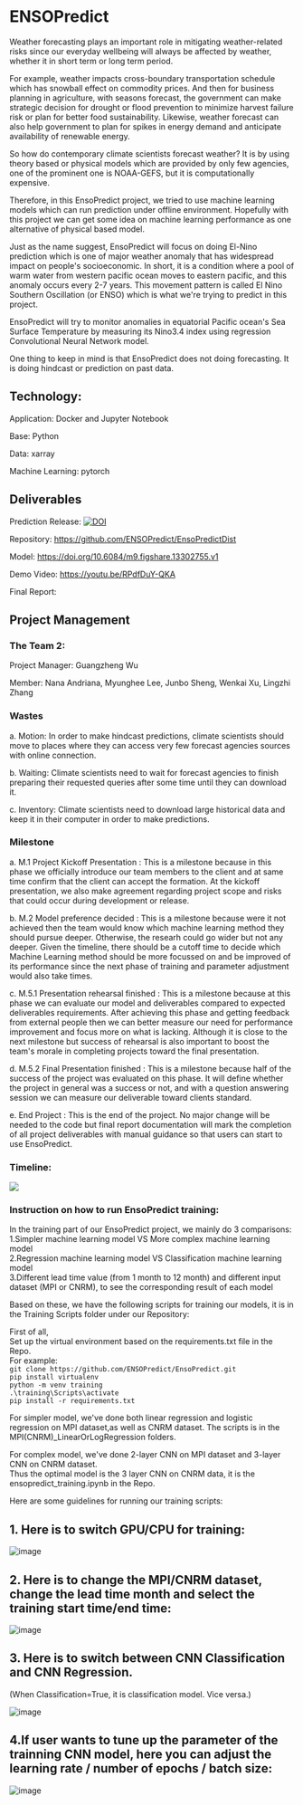 # ENSOPredict

Weather forecasting plays an important role in mitigating weather-related risks since our everyday wellbeing will always be affected by weather, whether it in short term or long term period. 

For example, weather impacts cross-boundary transportation schedule which has snowball effect on commodity prices. And then for business planning in agriculture, with seasons forecast, the government can make strategic decision for drought or flood prevention to minimize harvest failure risk or plan for better food sustainability. Likewise, weather forecast can also help government to plan for spikes in energy demand and anticipate availability of renewable energy.

So how do contemporary climate scientists forecast weather? It is by using theory based or physical models which are provided by only few agencies, one of the prominent one is NOAA-GEFS, but it is computationally expensive.

Therefore, in this EnsoPredict project, we tried to use machine learning models which can run prediction under offline environment. Hopefully with this project we can get some idea on machine learning performance as one alternative of physical based model. 

Just as the name suggest, EnsoPredict will focus on doing El-Nino prediction which is one of major weather anomaly that has widespread impact on people's socioeconomic. In short, it is a condition where a pool of warm water from western pacific ocean moves to eastern pacific, and this anomaly occurs every 2-7 years. This movement pattern is called El Nino Southern Oscillation (or ENSO) which is what we're trying to predict in this project.

EnsoPredict will try to monitor anomalies in equatorial Pacific ocean's Sea Surface Temperature by measuring its Nino3.4 index using regression Convolutional Neural Network model.

One thing to keep in mind is that EnsoPredict does not doing forecasting. It is doing hindcast or prediction on past data.


## Technology:

Application: Docker and Jupyter Notebook

Base: Python

Data: xarray

Machine Learning: pytorch


## Deliverables

Prediction Release:
[![DOI](https://zenodo.org/badge/DOI/10.5281/zenodo.4301060.svg)](https://doi.org/10.5281/zenodo.4301060)

Repository: https://github.com/ENSOPredict/EnsoPredictDist

Model: https://doi.org/10.6084/m9.figshare.13302755.v1

Demo Video: https://youtu.be/RPdfDuY-QKA

Final Report:


## Project Management

### The Team 2:

Project Manager: Guangzheng Wu

Member: Nana Andriana, Myunghee Lee, Junbo Sheng, Wenkai Xu, Lingzhi Zhang

### Wastes

a. Motion: In order to make hindcast predictions, climate scientists should move to places where they can access very few forecast agencies sources with online connection.

b. Waiting: Climate scientists need to wait for forecast agencies to finish preparing their requested queries after some time until they can download it.

c. Inventory: Climate scientists need to download large historical data and keep it in their computer in order to make predictions.


### Milestone

a. M.1 Project Kickoff Presentation : This is a milestone because in this phase we officially introduce our team members to the client and at same time confirm that the client can accept the formation.
At the kickoff presentation, we also make agreement regarding project scope and risks that could occur during development or release.

b. M.2 Model preference decided : This is a milestone because were it not achieved then the team would know which machine learning method they should pursue deeper. Otherwise, the researh could go wider but not any deeper. Given the timeline, there should be a cutoff time to decide which Machine Learning method should be more focussed on and be improved of its performance since the next phase of training and parameter adjustment would also take times.

c. M.5.1 Presentation rehearsal finished : This is a milestone because at this phase we can evaluate our model and deliverables compared to expected deliverables requirements. After achieving this phase and getting feedback from external people then we can better measure our need for performance improvement and focus more on what is lacking. Although it is close to the next milestone but success of rehearsal is also important to boost the team's morale in completing projects toward the final presentation.

d. M.5.2 Final Presentation finished : This is a milestone because half of the success of the project was evaluated on this phase. It will define whether the project in general was a success or not, and with a question answering session we can measure our deliverable toward clients standard.

e. End Project : This is the end of the project. No major change will be needed to the code but final report documentation will mark the completion of all project deliverables with manual guidance so that users can start to use EnsoPredict.


### Timeline:

<img src="gantt.jpg"/>


### Instruction on how to run EnsoPredict training:

In the training part of our EnsoPredict project, we mainly do 3 comparisons:  
1.Simpler machine learning model VS More complex machine learning model  
2.Regression machine learning model VS Classification machine learning model  
3.Different lead time value (from 1 month to 12 month) and different input dataset (MPI or CNRM), to see the corresponding result of each model  

Based on these, we have the following scripts for training our models, it is in the Training Scripts folder under our Repository:  

First of all,   
Set up the virtual environment based on the requirements.txt file in the Repo.  
For example:  
`git clone https://github.com/ENSOPredict/EnsoPredict.git`  
`pip install virtualenv`  
`python -m venv training`  
`.\training\Scripts\activate`   
`pip install -r requirements.txt`  

For simpler model, we've done both linear regression and logistic regression on MPI dataset,as well as CNRM dataset. The scripts is in the MPI(CNRM)_LinearOrLogRegression folders.  

For complex model, we've done 2-layer CNN on MPI dataset and 3-layer CNN on CNRM dataset.  
Thus the optimal model is the 3 layer CNN on CNRM data, it is the ensopredict_training.ipynb in the Repo.  

Here are some guidelines for running our training scripts:  

## 1. Here is to switch GPU/CPU for training:  

![image](https://github.com/ENSOPredict/EnsoPredict/blob/main/1.png)  



## 2. Here is to change the MPI/CNRM dataset, change the lead time month and select the training start time/end time:  

![image](https://github.com/ENSOPredict/EnsoPredict/blob/main/2.png)  

## 3. Here is to switch between CNN Classification and CNN Regression.  
(When Classification=True, it is classification model. Vice versa.)  

![image](https://github.com/ENSOPredict/EnsoPredict/blob/main/3.png)  



## 4.If user wants to tune up the parameter of the trainning CNN model, here you can adjust the learning rate / number of epochs / batch size:  

![image](https://github.com/ENSOPredict/EnsoPredict/blob/main/4.png)  




